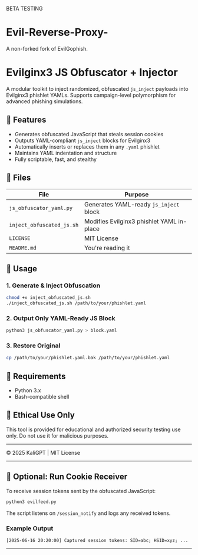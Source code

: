 BETA TESTING



# Evil-Reverse-Proxy-
A non-forked fork of EvilGophish.

# Evilginx3 JS Obfuscator + Injector

A modular toolkit to inject randomized, obfuscated `js_inject` payloads into Evilginx3 phishlet YAMLs. Supports campaign-level polymorphism for advanced phishing simulations.

## 🔧 Features

- Generates obfuscated JavaScript that steals session cookies
- Outputs YAML-compliant `js_inject` blocks for Evilginx3
- Automatically inserts or replaces them in any `.yaml` phishlet
- Maintains YAML indentation and structure
- Fully scriptable, fast, and stealthy

## 📁 Files

| File                      | Purpose |
|---------------------------|---------|
| `js_obfuscator_yaml.py`   | Generates YAML-ready `js_inject` block |
| `inject_obfuscated_js.sh` | Modifies Evilginx3 phishlet YAML in-place |
| `LICENSE`                 | MIT License |
| `README.md`               | You're reading it |

## 🚀 Usage

### 1. Generate & Inject Obfuscation

```bash
chmod +x inject_obfuscated_js.sh
./inject_obfuscated_js.sh /path/to/your/phishlet.yaml
```

### 2. Output Only YAML-Ready JS Block

```bash
python3 js_obfuscator_yaml.py > block.yaml
```

### 3. Restore Original

```bash
cp /path/to/your/phishlet.yaml.bak /path/to/your/phishlet.yaml
```

## 🧠 Requirements

- Python 3.x
- Bash-compatible shell

## 🔐 Ethical Use Only

This tool is provided for educational and authorized security testing use only. Do not use it for malicious purposes.

---

© 2025 KaliGPT | MIT License


---

## 📡 Optional: Run Cookie Receiver

To receive session tokens sent by the obfuscated JavaScript:

```bash
python3 evilfeed.py
```

The script listens on `/session_notify` and logs any received tokens.

### Example Output

```
[2025-06-16 20:20:00] Captured session tokens: SID=abc; HSID=xyz; ...
```

---


